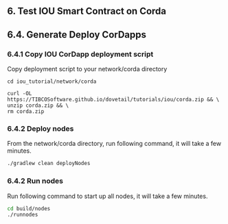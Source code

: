 ## 6. Test IOU Smart Contract on Corda

## 6.4. Generate Deploy CorDapps

### 6.4.1 Copy IOU CorDapp deployment script

Copy deployment script to your network/corda directory

```
cd iou_tutorial/network/corda
```

```
curl -OL https://TIBCOSoftware.github.io/dovetail/tutorials/iou/corda.zip && \
unzip corda.zip && \
rm corda.zip
```

### 6.4.2 Deploy nodes

From the network/corda directory, run following command, it will take a few minutes.

```bash
./gradlew clean deployNodes
```

### 6.4.2 Run nodes

Run following command to start up all nodes, it will take a few minutes.

```bash
cd build/nodes
./runnodes
```
